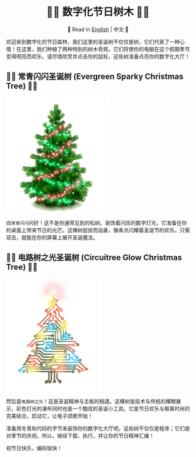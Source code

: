 <div align="center">

# 🌲🎉 数字化节日树木 🎉🌲

📜 Read in [English](README.md) | 中文 📜

</div>


欢迎来到数字化的节日森林，我们这里的圣诞树不仅仅是树，它们代表了一种心情！在这里，我们种植了两种特别的树木奇观，它们将使你的电脑在这个假期季节变得明亮而欢乐。请尽情欣赏并点击你的鼠标，这些树准备点亮你的数字化大厅！

## 🎅🌲 常青闪闪圣诞树 (Evergreen Sparky Christmas Tree) 🌟🎁

![常青闪闪圣诞树](EvergreenSparkyChristmasTree(常青闪闪圣诞树).gif)

向`常青闪闪`问好！这不是你通常见到的松树。装饰着闪烁的数字灯光，它准备在你的桌面上带来节日的光芒。这棵树挺拔而自豪，像素点闪耀着圣诞节的欢乐。只需双击，就能在你的屏幕上展开圣诞魔法。

## 🔌💡 电路树之光圣诞树 (Circuitree Glow Christmas Tree) 🎄🔮

![电路树之光圣诞树](CircuitreeGlowChristmasTree(电路树之光圣诞树).gif)

然后是`电路树之光`！这是圣诞精神与主板的相遇。这棵树是技术与传统的耀眼展示，彩色灯光的瀑布同时也是一个酷炫的圣诞小工具。它是节日欢乐与极客时尚的完美结合。启动它，让电子颂歌开始！

准备用冬青和代码的字节来装饰你的数字化大厅吧。这些树不仅仅是程序；它们是对季节的庆祝。所以，继续下载、执行，并让你的节日精神汇编！

祝节日快乐，编码愉快！
